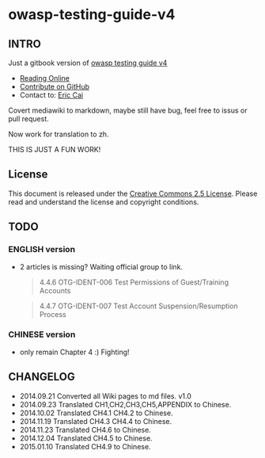 # owasp-testing-guide-v4

## INTRO

Just a gitbook version of [owasp testing guide v4](https://www.owasp.org/index.php/OWASP_Testing_Project)

* [Reading Online](https://www.gitbook.io/book/kennel209/owasp-testing-guide-v4)
* [Contribute on GitHub](https://github.com/kennel209/owasp-testing-guide-v4-gitbook)
* Contact to: [Eric Cai](mailto:kennel209@gmail.com)

Covert mediawiki to markdown, maybe still have bug, feel free to issus or pull request.

Now work for translation to zh.

THIS IS JUST A FUN WORK!

## License

This document is released under the [Creative Commons 2.5 License](http://creativecommons.org/licenses/by-sa/2.5/). Please read and understand the license and copyright conditions.

## TODO

### ENGLISH version

* 2 articles is missing? Waiting official group to link.

    > 4.4.6     OTG-IDENT-006   Test Permissions of Guest/Training Accounts

    > 4.4.7     OTG-IDENT-007   Test Account Suspension/Resumption Process

### CHINESE version

* only remain Chapter 4 :) Fighting!

## CHANGELOG

* 2014.09.21  Converted all Wiki pages to md files. v1.0
* 2014.09.23  Translated CH1,CH2,CH3,CH5,APPENDIX to Chinese.
* 2014.10.02  Translated CH4.1 CH4.2 to Chinese.
* 2014.11.19  Translated CH4.3 CH4.4 to Chinese.
* 2014.11.23  Translated CH4.6 to Chinese.
* 2014.12.04  Translated CH4.5 to Chinese.
* 2015.01.10  Translated CH4.9 to Chinese.

